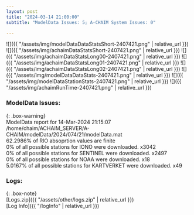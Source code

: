 ```yaml
---
layout: post
title: "2024-03-14 21:00:00"
subtitle: "ModelData Issues: 5; A-CHAIM System Issues: 0"

---
```


![]({{ "/assets/img/modelDataDataStatsShort-2407421.png" | relative_url }})
![]({{ "/assets/img/achaimDataStatsShort-2407421.png" | relative_url }})
![]({{ "/assets/img/achaimDataStatsLong00-2407421.png" | relative_url }})
![]({{ "/assets/img/achaimDataStatsLong01-2407421.png" | relative_url }})
![]({{ "/assets/img/achaimDataStatsLong02-2407421.png" | relative_url }})
![]({{ "/assets/img/modelDataDataStats-2407421.png" | relative_url }})
![]({{ "/assets/img/modelDataStationStats-2407421.png" | relative_url }})
![]({{ "/assets/img/achaimRunTime-2407421.png" | relative_url }})


### ModelData Issues:  
  
{: .box-warning}  
 ModelData report for 14-Mar-2024 21:15:07   
 /home/chaim/ACHAIM_SERVER/A-CHAIM/modelData/2024/074/21/modelData.mat   
 62.2986% of RIO absoprtion values are finite   
 0% of all possible stations for IONO were downloaded. x3042   
 0% of all possible stations for SENTINEL were downloaded. x2497   
 0% of all possible stations for NOAA were downloaded. x18   
 5.0167% of all possible stations for KARTVERKET were downloaded. x49   
  


### Logs:  
  
{: .box-note}  
[Logs.zip]({{ "/assets/other/logs.zip" | relative_url }})  
[Log Info]({{ "/logInfo" | relative_url }})  
